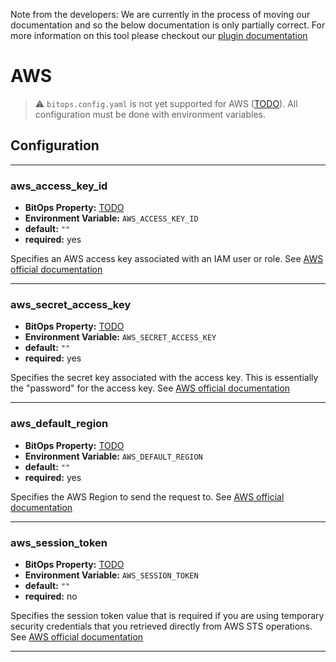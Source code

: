 Note from the developers: We are currently in the process of moving our documentation and so the below documentation is only partially correct. For more information on this tool please checkout our [plugin documentation](https://github.com/bitops-plugins/aws) 

# AWS

> ⚠️ `bitops.config.yaml` is not yet supported for AWS ([TODO](https://github.com/bitovi/bitops/issues/15)). All configuration must be done with environment variables.

## Configuration

-------------------
### aws_access_key_id
* **BitOps Property:** [TODO](https://github.com/bitovi/bitops/issues/15)
* **Environment Variable:** `AWS_ACCESS_KEY_ID`
* **default:** `""`
* **required:** yes

Specifies an AWS access key associated with an IAM user or role. See [AWS official documentation](https://docs.aws.amazon.com/general/latest/gr/aws-sec-cred-types.html#access-keys-and-secret-access-keys)

-------------------
### aws_secret_access_key
* **BitOps Property:** [TODO](https://github.com/bitovi/bitops/issues/15)
* **Environment Variable:** `AWS_SECRET_ACCESS_KEY`
* **default:** `""`
* **required:** yes

Specifies the secret key associated with the access key. This is essentially the "password" for the access key. See [AWS official documentation](https://docs.aws.amazon.com/general/latest/gr/aws-sec-cred-types.html#access-keys-and-secret-access-keys)

-------------------
### aws_default_region
* **BitOps Property:** [TODO](https://github.com/bitovi/bitops/issues/15)
* **Environment Variable:** `AWS_DEFAULT_REGION`
* **default:** `""`
* **required:** yes

Specifies the AWS Region to send the request to. See [AWS official documentation](https://docs.aws.amazon.com/general/latest/gr/aws-sec-cred-types.html#access-keys-and-secret-access-keys)

-------------------
### aws_session_token
* **BitOps Property:** [TODO](https://github.com/bitovi/bitops/issues/15)
* **Environment Variable:** `AWS_SESSION_TOKEN`
* **default:** `""`
* **required:** no

Specifies the session token value that is required if you are using temporary security credentials that you retrieved directly from AWS STS operations. See [AWS official documentation](https://docs.aws.amazon.com/general/latest/gr/aws-sec-cred-types.html#access-keys-and-secret-access-keys)

-------------------
